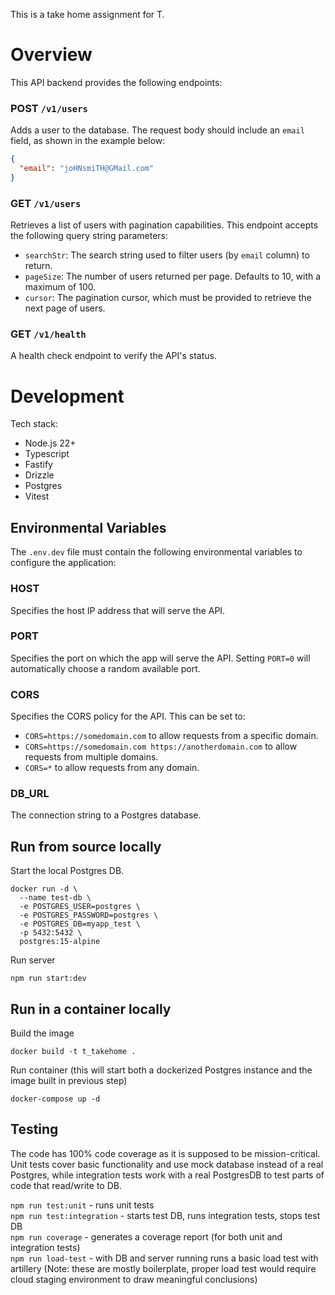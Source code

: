 This is a take home assignment for T.

# Overview

This API backend provides the following endpoints:

### POST `/v1/users`

Adds a user to the database. The request body should include an `email` field, as shown in the example below:

```json
{
  "email": "joHNsmiTH@GMail.com"
}
```

### GET `/v1/users`

Retrieves a list of users with pagination capabilities. This endpoint accepts the following query string parameters:

- `searchStr`: The search string used to filter users (by `email` column) to return.
- `pageSize`: The number of users returned per page. Defaults to 10, with a maximum of 100.
- `cursor`: The pagination cursor, which must be provided to retrieve the next page of users.

### GET `/v1/health`

A health check endpoint to verify the API's status.

# Development

Tech stack:

- Node.js 22+
- Typescript
- Fastify
- Drizzle
- Postgres
- Vitest

## Environmental Variables

The `.env.dev` file must contain the following environmental variables to configure the application:

### HOST

Specifies the host IP address that will serve the API.

### PORT

Specifies the port on which the app will serve the API. Setting `PORT=0` will automatically choose a random available port.

### CORS

Specifies the CORS policy for the API. This can be set to:

- `CORS=https://somedomain.com` to allow requests from a specific domain.
- `CORS=https://somedomain.com https://anotherdomain.com` to allow requests from multiple domains.
- `CORS=*` to allow requests from any domain.

### DB_URL

The connection string to a Postgres database.

## Run from source locally

Start the local Postgres DB.

```
docker run -d \
  --name test-db \
  -e POSTGRES_USER=postgres \
  -e POSTGRES_PASSWORD=postgres \
  -e POSTGRES_DB=myapp_test \
  -p 5432:5432 \
  postgres:15-alpine
```

Run server

```
npm run start:dev
```

## Run in a container locally

Build the image

```
docker build -t t_takehome .
```

Run container (this will start both a dockerized Postgres instance and the image built in previous step)

```
docker-compose up -d
```

## Testing

The code has 100% code coverage as it is supposed to be mission-critical.  
Unit tests cover basic functionality and use mock database instead of a real Postgres, while integration tests work with a real PostgresDB to test parts of code that read/write to DB.

`npm run test:unit` - runs unit tests  
`npm run test:integration` - starts test DB, runs integration tests, stops test DB  
`npm run coverage` - generates a coverage report (for both unit and integration tests)  
`npm run load-test` - with DB and server running runs a basic load test with artillery (Note: these are mostly boilerplate, proper load test would require cloud staging environment to draw meaningful conclusions)
